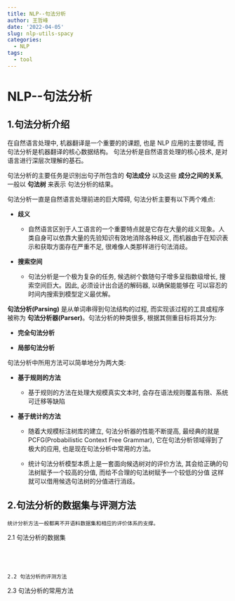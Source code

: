 ```yaml
---
title: NLP--句法分析
author: 王哲峰
date: '2022-04-05'
slug: nlp-utils-spacy
categories:
  - NLP
tags:
  - tool
---
```


NLP--句法分析
==========================================

1.句法分析介绍
------------------------------------------

在自然语言处理中, 机器翻译是一个重要的的课题, 也是 NLP 应用的主要领域, 而句法分析是机器翻译的核心数据结构。
句法分析是自然语言处理的核心技术, 是对语言进行深层次理解的基石。

句法分析的主要任务是识别出句子所包含的 **句法成分** 以及这些 **成分之间的关系**, 一般以 **句法树** 来表示
句法分析的结果。

句法分析一直是自然语言处理前进的巨大障碍, 句法分析主要有以下两个难点:

   - **歧义**
      
      - 自然语言区别于人工语言的一个重要特点就是它存在大量的歧义现象。人类自身可以依靠大量的先验知识有效地消除各种歧义, 
        而机器由于在知识表示和获取方面存在严重不足, 很难像人类那样进行句法消歧。
      
   - **搜索空间**

      - 句法分析是一个极为复杂的任务, 候选树个数随句子增多呈指数级增长, 搜索空间巨大。因此, 必须设计出合适的解码器, 以确保能能够在
        可以容忍的时间内搜索到模型定义最优解。

**句法分析(Parsing)** 是从单词串得到句法结构的过程, 而实现该过程的工具或程序被称为 **句法分析器(Parser)**。句法分析的种类很多, 
根据其侧重目标将其分为:

   - **完全句法分析**

   - **局部句法分析**


句法分析中所用方法可以简单地分为两大类:

   - **基于规则的方法**

      - 基于规则的方法在处理大规模真实文本时, 会存在语法规则覆盖有限、系统可迁移等缺陷
   
   - **基于统计的方法**

      - 随着大规模标注树库的建立, 句法分析器的性能不断提高, 最经典的就是 PCFG(Probabilistic Context Free Grammar), 
        它在句法分析领域得到了极大的应用, 也是现在句法分析中常用的方法。

      - 统计句法分析模型本质上是一套面向候选树对的评价方法, 其会给正确的句法树赋予一个较高的分值, 而给不合理的句法树赋予一个较低的分值
        这样就可以借用候选句法树的分值进行消歧。


2.句法分析的数据集与评测方法
------------------------------------------

    统计分析方法一般都离不开语料数据集和相应的评价体系的支撑。

2.1 句法分析的数据集
~~~~~~~~~~~~~~~~~~~~~~~~~~~~~~~~~~~~~~~~~~




2.2 句法分析的评测方法
~~~~~~~~~~~~~~~~~~~~~~~~~~~~~~~~~~~~~~~~~~





2.3 句法分析的常用方法
~~~~~~~~~~~~~~~~~~~~~~~~~~~~~~~~~~~~~~~~~~





